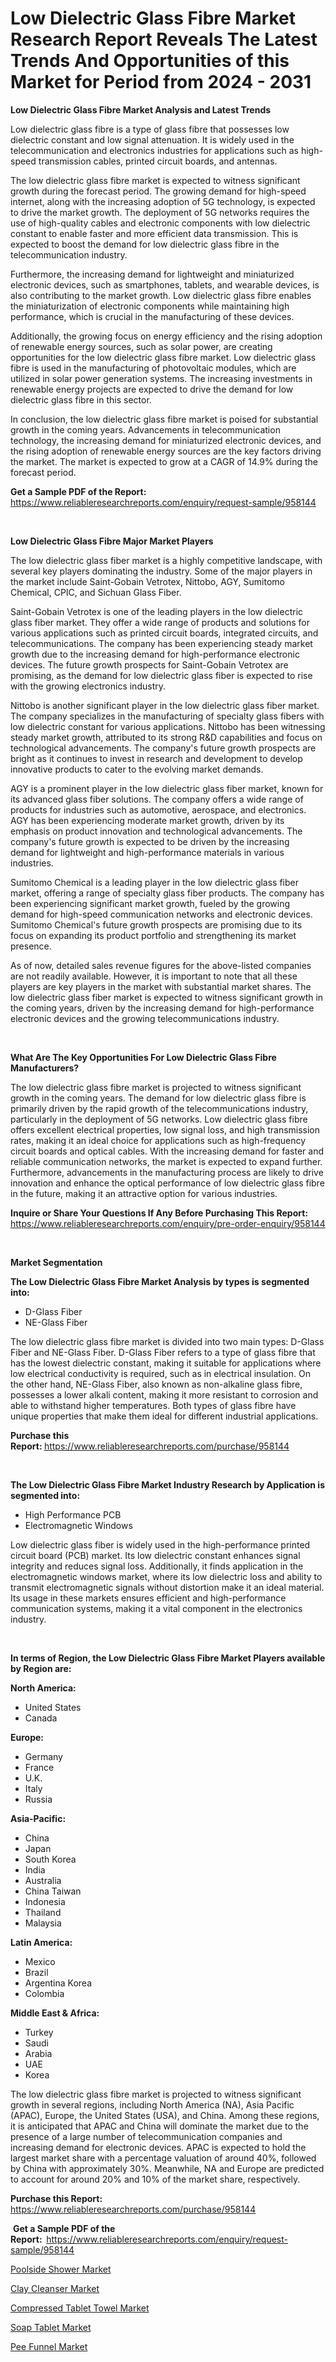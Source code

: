 <p><h1>Low Dielectric Glass Fibre Market Research Report Reveals The Latest Trends And Opportunities of this Market for Period from 2024 - 2031</h1></p><p><strong>Low Dielectric Glass Fibre Market Analysis and Latest Trends</strong></p>
<p><p>Low dielectric glass fibre is a type of glass fibre that possesses low dielectric constant and low signal attenuation. It is widely used in the telecommunication and electronics industries for applications such as high-speed transmission cables, printed circuit boards, and antennas.</p><p>The low dielectric glass fibre market is expected to witness significant growth during the forecast period. The growing demand for high-speed internet, along with the increasing adoption of 5G technology, is expected to drive the market growth. The deployment of 5G networks requires the use of high-quality cables and electronic components with low dielectric constant to enable faster and more efficient data transmission. This is expected to boost the demand for low dielectric glass fibre in the telecommunication industry.</p><p>Furthermore, the increasing demand for lightweight and miniaturized electronic devices, such as smartphones, tablets, and wearable devices, is also contributing to the market growth. Low dielectric glass fibre enables the miniaturization of electronic components while maintaining high performance, which is crucial in the manufacturing of these devices.</p><p>Additionally, the growing focus on energy efficiency and the rising adoption of renewable energy sources, such as solar power, are creating opportunities for the low dielectric glass fibre market. Low dielectric glass fibre is used in the manufacturing of photovoltaic modules, which are utilized in solar power generation systems. The increasing investments in renewable energy projects are expected to drive the demand for low dielectric glass fibre in this sector.</p><p>In conclusion, the low dielectric glass fibre market is poised for substantial growth in the coming years. Advancements in telecommunication technology, the increasing demand for miniaturized electronic devices, and the rising adoption of renewable energy sources are the key factors driving the market. The market is expected to grow at a CAGR of 14.9% during the forecast period.</p></p>
<p><strong>Get a Sample PDF of the Report:&nbsp;</strong> <a href="https://www.reliableresearchreports.com/enquiry/request-sample/958144">https://www.reliableresearchreports.com/enquiry/request-sample/958144</a></p>
<p>&nbsp;</p>
<p><strong>Low Dielectric Glass Fibre Major Market Players</strong></p>
<p><p>The low dielectric glass fiber market is a highly competitive landscape, with several key players dominating the industry. Some of the major players in the market include Saint-Gobain Vetrotex, Nittobo, AGY, Sumitomo Chemical, CPIC, and Sichuan Glass Fiber.</p><p>Saint-Gobain Vetrotex is one of the leading players in the low dielectric glass fiber market. They offer a wide range of products and solutions for various applications such as printed circuit boards, integrated circuits, and telecommunications. The company has been experiencing steady market growth due to the increasing demand for high-performance electronic devices. The future growth prospects for Saint-Gobain Vetrotex are promising, as the demand for low dielectric glass fiber is expected to rise with the growing electronics industry.</p><p>Nittobo is another significant player in the low dielectric glass fiber market. The company specializes in the manufacturing of specialty glass fibers with low dielectric constant for various applications. Nittobo has been witnessing steady market growth, attributed to its strong R&D capabilities and focus on technological advancements. The company's future growth prospects are bright as it continues to invest in research and development to develop innovative products to cater to the evolving market demands.</p><p>AGY is a prominent player in the low dielectric glass fiber market, known for its advanced glass fiber solutions. The company offers a wide range of products for industries such as automotive, aerospace, and electronics. AGY has been experiencing moderate market growth, driven by its emphasis on product innovation and technological advancements. The company's future growth is expected to be driven by the increasing demand for lightweight and high-performance materials in various industries.</p><p>Sumitomo Chemical is a leading player in the low dielectric glass fiber market, offering a range of specialty glass fiber products. The company has been experiencing significant market growth, fueled by the growing demand for high-speed communication networks and electronic devices. Sumitomo Chemical's future growth prospects are promising due to its focus on expanding its product portfolio and strengthening its market presence.</p><p>As of now, detailed sales revenue figures for the above-listed companies are not readily available. However, it is important to note that all these players are key players in the market with substantial market shares. The low dielectric glass fiber market is expected to witness significant growth in the coming years, driven by the increasing demand for high-performance electronic devices and the growing telecommunications industry.</p></p>
<p>&nbsp;</p>
<p><strong>What Are The Key Opportunities For Low Dielectric Glass Fibre Manufacturers?</strong></p>
<p><p>The low dielectric glass fibre market is projected to witness significant growth in the coming years. The demand for low dielectric glass fibre is primarily driven by the rapid growth of the telecommunications industry, particularly in the deployment of 5G networks. Low dielectric glass fibre offers excellent electrical properties, low signal loss, and high transmission rates, making it an ideal choice for applications such as high-frequency circuit boards and optical cables. With the increasing demand for faster and reliable communication networks, the market is expected to expand further. Furthermore, advancements in the manufacturing process are likely to drive innovation and enhance the optical performance of low dielectric glass fibre in the future, making it an attractive option for various industries.</p></p>
<p><strong>Inquire or Share Your Questions If Any Before Purchasing This Report:</strong> <a href="https://www.reliableresearchreports.com/enquiry/pre-order-enquiry/958144">https://www.reliableresearchreports.com/enquiry/pre-order-enquiry/958144</a></p>
<p>&nbsp;</p>
<p><strong>Market Segmentation</strong></p>
<p><strong>The Low Dielectric Glass Fibre Market Analysis by types is segmented into:</strong></p>
<p><ul><li>D-Glass Fiber</li><li>NE-Glass Fiber</li></ul></p>
<p><p>The low dielectric glass fibre market is divided into two main types: D-Glass Fiber and NE-Glass Fiber. D-Glass Fiber refers to a type of glass fibre that has the lowest dielectric constant, making it suitable for applications where low electrical conductivity is required, such as in electrical insulation. On the other hand, NE-Glass Fiber, also known as non-alkaline glass fibre, possesses a lower alkali content, making it more resistant to corrosion and able to withstand higher temperatures. Both types of glass fibre have unique properties that make them ideal for different industrial applications.</p></p>
<p><strong>Purchase this Report:&nbsp;</strong><a href="https://www.reliableresearchreports.com/purchase/958144">https://www.reliableresearchreports.com/purchase/958144</a></p>
<p>&nbsp;</p>
<p><strong>The Low Dielectric Glass Fibre Market Industry Research by Application is segmented into:</strong></p>
<p><ul><li>High Performance PCB</li><li>Electromagnetic Windows</li></ul></p>
<p><p>Low dielectric glass fiber is widely used in the high-performance printed circuit board (PCB) market. Its low dielectric constant enhances signal integrity and reduces signal loss. Additionally, it finds application in the electromagnetic windows market, where its low dielectric loss and ability to transmit electromagnetic signals without distortion make it an ideal material. Its usage in these markets ensures efficient and high-performance communication systems, making it a vital component in the electronics industry.</p></p>
<p>&nbsp;</p>
<p><strong>In terms of Region, the Low Dielectric Glass Fibre Market Players available by Region are:</strong></p>
<p>
    <p> <strong> North America: </strong>
        <ul>
            <li>United States</li>
            <li>Canada</li>
        </ul>
        </p> 
    <p> <strong> Europe: </strong>
        <ul>
            <li>Germany</li>
            <li>France</li>
            <li>U.K.</li>
            <li>Italy</li>
            <li>Russia</li>
        </ul>
        </p> 
    <p> <strong> Asia-Pacific: </strong>
        <ul>
            <li>China</li>
            <li>Japan</li>
            <li>South Korea</li>
            <li>India</li>
            <li>Australia</li>
            <li>China Taiwan</li>
            <li>Indonesia</li>
            <li>Thailand</li>
            <li>Malaysia</li>
        </ul>
        </p> 
    <p> <strong> Latin America: </strong>
        <ul>
            <li>Mexico</li>
            <li>Brazil</li>
            <li>Argentina Korea</li>
            <li>Colombia</li>
        </ul>
        </p> 
    <p> <strong> Middle East & Africa: </strong>
        <ul>
            <li>Turkey</li>
            <li>Saudi</li>
            <li>Arabia</li>
            <li>UAE</li>
            <li>Korea</li>
        </ul>
    </p>
    </p>
<p><p>The low dielectric glass fibre market is projected to witness significant growth in several regions, including North America (NA), Asia Pacific (APAC), Europe, the United States (USA), and China. Among these regions, it is anticipated that APAC and China will dominate the market due to the presence of a large number of telecommunication companies and increasing demand for electronic devices. APAC is expected to hold the largest market share with a percentage valuation of around 40%, followed by China with approximately 30%. Meanwhile, NA and Europe are predicted to account for around 20% and 10% of the market share, respectively.</p></p>
<p><strong>Purchase this Report: </strong><a href="https://www.reliableresearchreports.com/purchase/958144">https://www.reliableresearchreports.com/purchase/958144</a></p>
<p>&nbsp;<strong>Get a Sample PDF of the Report:&nbsp;&nbsp;</strong><a href="https://www.reliableresearchreports.com/enquiry/request-sample/958144">https://www.reliableresearchreports.com/enquiry/request-sample/958144</a></p>
<p><strong></strong></p>
<p><p><a href="https://medium.com/@kennethjensen27/poolside-shower-market-size-market-outlook-and-market-forecast-2024-to-2031-35e6249a200e">Poolside Shower Market</a></p><p><a href="https://medium.com/@kennethjensen27/clay-cleanser-nbsp-market-focuses-on-market-share-size-and-projected-forecast-till-2031-6fce3c21bb9a">Clay Cleanser Market</a></p><p><a href="https://medium.com/@kennethjensen27/compressed-tablet-towel-market-exploring-market-share-market-trends-and-future-growth-f0c286d93346">Compressed Tablet Towel Market</a></p><p><a href="https://medium.com/@kennethjensen27/decoding-soap-tablet-market-metrics-market-share-trends-and-growth-patterns-120db63ed37f">Soap Tablet Market</a></p><p><a href="https://medium.com/@kennethjensen27/pee-funnel-market-insight-market-trends-growth-forecasted-from-2024-to-2031-f4c275583216">Pee Funnel Market</a></p></p>